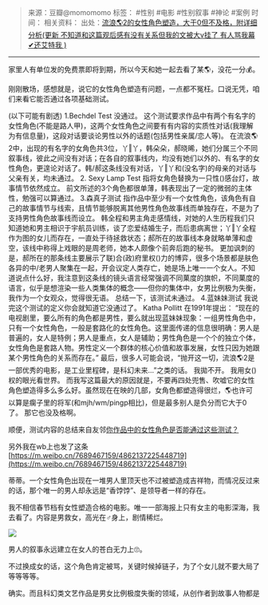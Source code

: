 > 来源：豆瓣@momomomo
> 标签： #性别 #电影 #性别叙事 #神论 #案例
> 时间：
> 相关资料：
> 出处：[流浪🌎2的女性角色塑造，大于0但不及格，附详细分析(更新 不知道和这篇观后感有没有关系但我的文被大v挂了 有人骂我幕✔还艾特我 )](https://m.douban.com/group/topic/282150570/?_i=74924611fba842f)
***

家里人有单位发的免费票即将到期，所以今天和她一起去看了某🌎，没花一分💰。

刚刚散场，感想就是，说它的女性角色塑造有问题，一点都不冤枉。口说无凭，咱们来看它能否通过各项基础测试。

(以下可能有剧透) 1.Bechdel Test 没通过。 这个测试要求作品中有两个有名字的女性角色(不能是路人甲)，这两个女性角色之间要有有内容的实质性对话(我理解为有信息量)，这段对话要谈论男性以外的话题(包括男性亲属/恋人等)。 在流浪🌎2中，出现的有名字的女角色共3位，丫‖丫，韩朵朵，郝晓晞，她们分属三个不同叙事线，彼此之间没有对话；在各自的叙事线内，均没有她们以外的、有名字的女性角色，更遑论对话了。韩/郝这条线没有对话，丫‖丫和(没名字)的母亲的对话与父亲有关，均未通过。 2. Sexy Lamp Test 指将女角色替换为一只性()感台灯，故事情节依然成立。 前文所述的3个角色都很单薄，韩表现出了一定的微弱的主体性，勉强可以算通过。 3.森真子测试 指作品中至少有一个女性角色，该角色有自己的故事情节与线索，且情节能够脱离其他男性角色故事线而单独存在，不是为了支持男性角色故事线而设立。 韩全程和男主角走感情线，对她的人生历程我们只知道她和男主相识于宇航员训练，谈了恋爱结婚生子，而后患病离世；丫‖丫全程作为图的女儿而存在，一直处于待拯救状态；郝所在的故事线本身就略单薄和虚空，该线中称得上戏眼的是周老师，她本人颇像个前奔后跑的秘书。 更加讽刺的是，郝所在的那条线主要展示了联)合(政)府里权()力的博弈，很多个场景都是肤色各异的中/老男人聚集在一起，开会议定人类存亡，她是场上唯一一个女人。不知道说点什么好，我注意到这条线的镜头语言经常强调不同菓度的旗帜，不同菓度的语言，似乎是想渲染一些人类集体的概念——但你的集体中，女男比例极为失衡，我作为一个女观众，觉得很无语。 总结一下，该测试未通过。 4.蓝妹妹测试 我说完这个测试的定义你会就知道它没通过了。 Katha Pollitt 在1991年提出： “现在的电视剧里，要么所有的角色都是男性，要么就出现蓝妹妹现象：一组男性角色中，只有一个女性角色，一般是套路化的女性角色。这里面传递的信息很明确：男人是普遍的，女人是特例；男人是重点，女人是辅助；男性角色是一个个的独立个体，女性角色是套路人物。男性定义一个群体的核心价值和故事发展，女性只因为她跟某个男性角色的关系而存在。” 最后，很多人可能会说，“抛开这一切，流浪🌎2是一部优秀的电影，是工业里程碑，是科幻未来…”之类的话。 我拋不开。 我用女()权的眼光看世界。 而我写这篇最大的原因就是，不要再四处兜售、吹嘘它的女性角色塑造得多么多么好。虽然现在在映的几部，女角色都塑造得很烂，🌎也许可以算是瘸子里的将军(和mjh/wm/pingp相比)，但是最多别人是负分而它大于0了。 那它也没及格啊。

顺便，测试内容的总结来自友邻[你作品中的女性角色是否能通过这些测试？](https://www.douban.com/note/572239070/)

另外我在wb上也发了这条 [https://m.weibo.cn/7689467159/4862137225448719](https://m.weibo.cn/7689467159/4862137225448719)

蒂蒂。一个女性角色出现在一堆男人里顶天也不过被塑造成吉祥物，而情况反过来的话，那个唯一的男人却永远是“香饽饽”、是领导者一样的存在。

我不相信春节档有女性塑造合格的电影。唯一一部海报上只有女主的电影深海，我去看了。内容是男救女，高光在♂身上，剧情稀烂。

![](https://img9.doubanio.com/view/richtext/large/public/p484944915.jpg)

男人的叙事永远建立在女人的苍白无力上🙄。

不过换成女的话，这个角色肯定被骂，关键时候掉链子，为了个女儿就不要大局了等等等等。

确实。而且科幻类文艺作品是男女比例极度失衡的领域，从创作者到故事人物都是